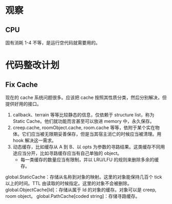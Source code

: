 # 观察
## CPU
固有消耗 1-4 不等，是运行空代码就需要用的。

# 代码整改计划
## Fix Cache
现在的 cache 系统问题很多。应该把 cache 按照其性质分类，然后分别解决，但提供好用的接口。

1. callback、terrain 等等比较静态的信息，仅依赖于 structure list，称为 Static Cache。他们就功能而言甚至可以放进 memory 中，永久保存。
2. creep.cache, roomObject.cache, room.cache 等等，依附于某个实在物体。它们应当被无限期妥善保存，但是当其宿主消亡的时候应当被清理。用 hook 解决这一需求。
3. 动态缓存，比如缓存从 A 到 B、以 opts 为参数的寻路结果。这类缓存不同用途应当分开，比如寻路缓存应当有自己单独的 object。
   - 每一类缓存的数量应当有限制，并以 LRU/LFU 的规则来删除多余的缓存。

global.StaticCache：存储从名称到对象的映射。这里的对象能保持几百个 tick 以上的时间。TTL 由读取的时候指定。这里的对象不会被删除。
global.ObjectCache[Id<xxx>]：存储从属于 Id 的对象的缓存。对象可以是 creep, room object。
global.PathCache[coded string]：存储寻路缓存。
